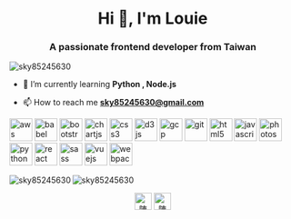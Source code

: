 <h1 align="center">Hi 👋, I'm Louie</h1>
<h3 align="center">A passionate frontend developer from Taiwan</h3>

<p align="left"> <img src="https://komarev.com/ghpvc/?username=sky85245630" alt="sky85245630" /> </p>

- 🌱 I’m currently learning **Python , Node.js**

- 📫 How to reach me **sky85245630@gmail.com**

<p align="left"><img src="https://devicons.github.io/devicon/devicon.git/icons/amazonwebservices/amazonwebservices-original-wordmark.svg" alt="aws" width="40" height="40"/> <img src="https://www.vectorlogo.zone/logos/babeljs/babeljs-icon.svg" alt="babel" width="40" height="40"/> <img src="https://devicons.github.io/devicon/devicon.git/icons/bootstrap/bootstrap-plain.svg" alt="bootstrap" width="40" height="40"/> <img src="https://www.chartjs.org/media/logo-title.svg" alt="chartjs" width="40" height="40"/> <img src="https://devicons.github.io/devicon/devicon.git/icons/css3/css3-original-wordmark.svg" alt="css3" width="40" height="40"/> <img src="https://devicons.github.io/devicon/devicon.git/icons/d3js/d3js-original.svg" alt="d3js" width="40" height="40"/> <img src="https://www.vectorlogo.zone/logos/google_cloud/google_cloud-icon.svg" alt="gcp" width="40" height="40"/> <img src="https://www.vectorlogo.zone/logos/git-scm/git-scm-icon.svg" alt="git" width="40" height="40"/> <img src="https://devicons.github.io/devicon/devicon.git/icons/html5/html5-original-wordmark.svg" alt="html5" width="40" height="40"/> <img src="https://devicons.github.io/devicon/devicon.git/icons/javascript/javascript-original.svg" alt="javascript" width="40" height="40"/> <img src="https://devicons.github.io/devicon/devicon.git/icons/photoshop/photoshop-plain.svg" alt="photoshop" width="40" height="40"/> <img src="https://devicons.github.io/devicon/devicon.git/icons/python/python-original.svg" alt="python" width="40" height="40"/> <img src="https://devicons.github.io/devicon/devicon.git/icons/react/react-original-wordmark.svg" alt="react" width="40" height="40"/> <img src="https://devicons.github.io/devicon/devicon.git/icons/sass/sass-original.svg" alt="sass" width="40" height="40"/> <img src="https://devicons.github.io/devicon/devicon.git/icons/vuejs/vuejs-original-wordmark.svg" alt="vuejs" width="40" height="40"/> <img src="https://devicons.github.io/devicon/devicon.git/icons/webpack/webpack-original.svg" alt="webpack" width="40" height="40"/></p><img align="left" src="https://github-readme-stats.vercel.app/api/top-langs/?username=sky85245630&layout=compact&hide=html" alt="sky85245630" />

<img align="center" src="https://github-readme-stats.vercel.app/api?username=sky85245630&show_icons=true" alt="sky85245630" />

<p align="center">
<a href="https://fb.com/陳政瑋" target="blank"><img align="center" src="https://cdn.jsdelivr.net/npm/simple-icons@3.0.1/icons/facebook.svg" alt="陳政瑋" height="30" width="30" /></a>
<a href="https://dribbble.com/陳政瑋" target="blank"><img align="center" src="https://cdn.jsdelivr.net/npm/simple-icons@3.0.1/icons/dribbble.svg" alt="陳政瑋" height="30" width="30" /></a>
</p>
